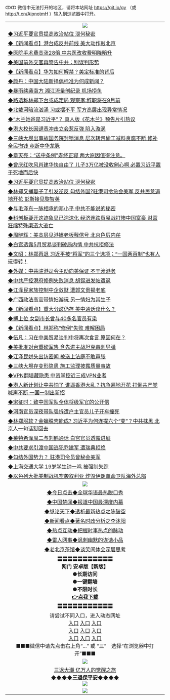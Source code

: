 ↀↀ 微信中无法打开的地区，请将本站网址 https://git.io/gy （或 http://t.cn/AipnotmH ）输入到浏览器中打开。 

<table>
  <tr>
    <td align=center><img src="https://github.com/gyhhx/image-upload/blob/master/ogate-c.JPG" /></td>
  </tr>
  <tr>
<td align=left>
<a href="https://xvery.li/oo.aspx?name=c1050576&key=lvvdiyawanfwimxk&from=gy">◆习近平要官员提高政治站位 泄何秘密</a><br/></td>
  </tr>
  <tr>
<td align=left>
<a href="https://xvery.li/oo.aspx?name=c1050513&key=lvvdiyawanfwimxk&from=gy">◆【新闻看点】港台成反共前线 美大动作敲北京</a><br/></td>
 </tr>
  <tr>
<td align=left>
<a href="https://xvery.li/oo.aspx?name=c1050628&key=lvvdiyawanfwimxk&from=gy">◆医院手术费高涨28倍 中共医改收费明降暗升</a><br/></td>
 </tr>
   <tr>
<td align=left>
<a href="https://xvery.li/oo.aspx?name=c1050402&key=lvvdiyawanfwimxk&from=gy">◆美国前外交官再警告中共：别误判形势</a><br/></td>
   </tr> 
  <tr>
<td align=left>
<a href="https://xvery.li/oo.aspx?name=c1050514&key=lvvdiyawanfwimxk&from=gy">◆【新闻看点】华为如何解禁？美定标准的背后</a><br/></td>
  </tr> 
 <tr>
<td align=left>
<a href="https://xvery.li/oo.aspx?name=c1050549&key=lvvdiyawanfwimxk&from=gy">◆颜丹：中国大陆新择偶标准为何成新闻？</a><br/>
</td>
   </tr>
 <tr>
<td align=left>
<a href="https://xvery.li/oo.aspx?name=c1050547&key=lvvdiyawanfwimxk&from=gy">◆暴雨续袭南方 湘江流量创纪录 机场捞鱼</a><br/></td>
  </tr>
  <tr>
<td align=left>
<a href="https://xvery.li/oo.aspx?name=c1050601&key=lvvdiyawanfwimxk&from=gy">◆路透称林郑下台或成定局 观察家:辞职将在9月前</a><br/></td>
 </tr>
   <tr>
<td align=left>
<a href="https://xvery.li/oo.aspx?name=http://www.soundofhope.org/gb/2019/07/10/n3022693.html&key=lvvdiyawanfwimxk&from=gy">◆北戴河暗流汹涌 习或摆不平 军方高层出现异常情况</a><br/>
</td>
   </tr>
 <tr>
<td align=left>
<a href="https://xvery.li/oo.aspx?name=http://www.soundofhope.org/gb/2019/07/10/n3022108.html&key=lvvdiyawanfwimxk&from=gy">◆“木兰她爸是习近平”？ 真人版《花木兰》预告片引热议</a><br/></td>
  </tr>
  <tr>
<td align=left>
<a href="https://xvery.li/oo.aspx?name=http://www.epochtimes.com/gb/19/7/10/n11376812.htm&key=lvvdiyawanfwimxk&from=gy">◆港大校长因谴责冲击立会惹反弹 陷入漩涡</a><br/></td>
 </tr>
  <tr>
<td align=left>
<a href="https://xvery.li/oo.aspx?name=c1050471&key=lvvdiyawanfwimxk&from=gy">◆三峡大坝出事故国务院封锁消息 层次转包偷工减料贪腐不断 修补全民掏钱 竟断中华龙脉</a><br/></td>
 </tr>
   <tr>
<td align=left>
<a href="https://xvery.li/oo.aspx?name=c1050334&key=lvvdiyawanfwimxk&from=gy">◆章天亮：“送中条例”寿终正寝 两大原因值得注意。</a><br/></td>
   </tr> 
  <tr>
<td align=left>
<a href="https://xvery.li/oo.aspx?name=c1050480&key=lvvdiyawanfwimxk&from=gy">◆曾庆红吹风肖建华快自由了 儿子3万亿被没收剜心啊 必置习近平置于死地而后快</a><br/></td>
  </tr> 
 <tr>
<td align=left>
<a href="https://xvery.li/oo.aspx?name=c1050576&key=lvvdiyawanfwimxk&from=gy">◆习近平要官员提高政治站位 泄何秘密</a><br/>
</td>
   </tr>
 <tr>
<td align=left>
<a href="https://xvery.li/oo.aspx?name=c1050479&key=lvvdiyawanfwimxk&from=gy">◆林郑又捅篓子了引发逆反 勾结外国?驻港司令急会美军 反共民意遍地开花 彭斯接见黎智英</a><br/>
</td>
   </tr>
 <tr>
<td align=left>
<a href="https://xvery.li/oo.aspx?name=c1050442&key=lvvdiyawanfwimxk&from=gy">◆与毛泽东一脉相承的邓小平 中共不能说的秘密</a><br/></td>
  </tr>
  <tr>
<td align=left>
<a href="https://xvery.li/oo.aspx?name=c1050476&key=lvvdiyawanfwimxk&from=gy">◆科创板要开这迹象显已泡沫化 经济连跌贸易战打惨中国富豪 财富狂缩特殊渠道大逃亡</a><br/></td>
 </tr>
   <tr>
<td align=left>
<a href="https://xvery.li/oo.aspx?name=c1050592&key=lvvdiyawanfwimxk&from=gy">◆周晓辉：美高层见港媒老板释信号 北京色厉内荏</a><br/>
</td>
   </tr>
 <tr>
<td align=left>
<a href="https://xvery.li/oo.aspx?name=c1050611&key=lvvdiyawanfwimxk&from=gy">◆白宫透露5月贸易谈判破局内情 中共抗拒修法</a><br/>
</td>
</tr> 
<tr>
<td align=left>
<a href="https://xvery.li/oo.aspx?name=c1050644&key=lvvdiyawanfwimxk&from=gy">◆文昭：林郑再退 习近平被“将军”的三个选项；“一国两百制”也有人玩得转！</a><br/>
</td>       
</tr> 
  <tr>
<td align=left>
<a href="https://xvery.li/oo.aspx?name=c1050113&key=lvvdiyawanfwimxk&from=gy">◆外媒：中共驻港司令主动向美保证 不干涉港务</a><br/></td>
  </tr>
  <tr>
<td align=left>
<a href="https://xvery.li/oo.aspx?name=c1050254&key=lvvdiyawanfwimxk&from=gy">◆中共严控港府修例失败消息 胡锡进发帖遭讽</a><br/></td>
 </tr>
  <tr>
<td align=left>
<a href="https://xvery.li/oo.aspx?name=c1050069&key=lvvdiyawanfwimxk&from=gy">◆江泽民家族控制中企敛财 遭郭文贵揭老底</a><br/></td>
 </tr>
   <tr>
<td align=left>
<a href="https://xvery.li/oo.aspx?name=c1050186&key=lvvdiyawanfwimxk&from=gy">◆广西政法高官带情妇游玩 另一情妇为其生子</a><br/></td>
   </tr> 
  <tr>
<td align=left>
<a href="https://xvery.li/oo.aspx?name=c1050196&key=lvvdiyawanfwimxk&from=gy">◆【新闻看点】重大分歧仍存 美中通话谈什么？</a><br/></td>
  </tr> 
 <tr>
<td align=left>
<a href="https://xvery.li/oo.aspx?name=c1050135&key=lvvdiyawanfwimxk&from=gy">◆搏上位 女副市长曾与40多名官员有染</a><br/>
</td>
   </tr>
 <tr>
<td align=left>
<a href="https://xvery.li/oo.aspx?name=c1050144&key=lvvdiyawanfwimxk&from=gy">◆【新闻看点】林郑称“修例”失败 难解困局</a><br/></td>
  </tr>
  <tr>
<td align=left>
<a href="https://xvery.li/oo.aspx?name=c1050114&key=lvvdiyawanfwimxk&from=gy">◆伍凡：习在中美贸易谈判中将再次食言 原因何在？</a><br/></td>
 </tr>
   <tr>
<td align=left>
<a href="https://xvery.li/oo.aspx?name=https://www.ntdtv.com/gb/2019/07/09/a102618876.html&key=lvvdiyawanfwimxk&from=gy">◆美批准对台重磅军售 含先进主战坦克毒刺导弹</a><br/>
</td>
   </tr>
 <tr>
<td align=left>
<a href="https://xvery.li/oo.aspx?name=https://www.ntdtv.com/gb/2019/07/10/a102619083.html&key=lvvdiyawanfwimxk&from=gy">◆江泽民姘头出访密闻 被送上法庭不敢声张</a><br/></td>
  </tr>
  <tr>
<td align=left>
<a href="https://xvery.li/oo.aspx?name=c1050174&key=lvvdiyawanfwimxk&from=gy">◆三峡大坝存变形隐患 施工监理披露质量事故</a><br/></td>
 </tr>
  <tr>
<td align=left>
<a href="https://xvery.li/oo.aspx?name=c1050185&key=lvvdiyawanfwimxk&from=gy">◆VPN翻墙藏隐患 中资掌控近三成VPN业者</a><br/></td>
 </tr>
   <tr>
<td align=left>
<a href="https://xvery.li/oo.aspx?name=c1050115&key=lvvdiyawanfwimxk&from=gy">◆港人新计划让中共怕了 谁逼香港大乱？抗争遍地开花 打倒共产党喊声不断 一国一制出新招</a><br/></td>
   </tr> 
  <tr>
<td align=left>
<a href="https://xvery.li/oo.aspx?name=c1050136&key=lvvdiyawanfwimxk&from=gy">◆宋征时：致中国军队全体将级军官的公开信</a><br/></td>
  </tr> 
 <tr>
<td align=left>
<a href="https://xvery.li/oo.aspx?name=c1050215&key=lvvdiyawanfwimxk&from=gy">◆河南官员深夜带队强拆遭户主官员儿子开车撞死</a><br/>
</td>
   </tr>
 <tr>
<td align=left>
<a href="https://xvery.li/oo.aspx?name=c1050076&key=lvvdiyawanfwimxk&from=gy">◆林郑服软？金蝉脱壳能成? 习近平为何连提六个“变”？中共抹黑 北京人一句话怼回去</a><br/>
</td>
   </tr>
 <tr>
<td align=left>
<a href="https://xvery.li/oo.aspx?name=c1050225&key=lvvdiyawanfwimxk&from=gy">◆莱特希泽周二与刘鹤通话 白宫官员透露进展</a><br/></td>
  </tr>
  <tr>
<td align=left>
<a href="https://xvery.li/oo.aspx?name=c1050228&key=lvvdiyawanfwimxk&from=gy">◆中共要求引渡中国逃犯乔建军 遭瑞典拒绝</a><br/></td>
 </tr>
   <tr>
<td align=left>
<a href="https://xvery.li/oo.aspx?name=c1050210&key=lvvdiyawanfwimxk&from=gy">◆勾结外国势力？ 驻港司令员曾秘会美军</a><br/>
</td>
   </tr>
 <tr>
<td align=left>
<a href="https://xvery.li/oo.aspx?name=c1050126&key=lvvdiyawanfwimxk&from=gy">◆上海交通大学 19岁学生钟一鸣 被强制失踪</a><br/>
</td>
</tr> 
<tr>
<td align=left>
<a href="https://xvery.li/oo.aspx?name=c1050324&key=lvvdiyawanfwimxk&from=gy">◆以色列大批美制战机空袭叙利亚 炸毁伊朗革命卫队海外总部</a><br/>
</td>       
</tr> 
  <tr>
    <td align=center><img src="https://github.com/gyhhx/image-upload/blob/master/title1.jpg" /></td>
  </tr>
   <tr>
   <td align=center> 
<a href="https://xvery.li/oo.aspx?name=c816850&key=lvvdiyawanfwimxk&from=gy&tag=9877">◆今日点击◆全球华语最热脱口秀</a><br/>
    </td>
  </tr>
  <tr>
  <td align=center>
<a href="https://xvery.li/oo.aspx?name=c816860&key=lvvdiyawanfwimxk&from=gy&tag=99733110">◆中国禁闻◆报道中国最深度内幕</a><br/>
   </tr>
  <tr>
     <td align=center>
<a href="https://xvery.li/oo.aspx?name=c816855&key=lvvdiyawanfwimxk&from=gy&tag=997110">◆纵论天下◆透析最新热点之陈破空</a><br/>
   </tr>
   <tr>
      <td align=center>
<a href="https://xvery.li/oo.aspx?name=c838308&key=lvvdiyawanfwimxk&from=gy&tag=9973110">◆新闻看点◆著名时政分析之李沐阳</a><br/>
   </tr>
   <tr>
     <td align=center>
<a href="https://xvery.li/oo.aspx?name=c816852&key=lvvdiyawanfwimxk&from=gy&tag=9733110">◆热点互动◆把握时事热点的脉动</a><br/>
   </tr>
   <tr>
      <td align=center>
<a href="https://xvery.li/oo.aspx?name=c816694&key=lvvdiyawanfwimxk&from=gy&tag=93310">◆雷人网事◆讽刺幽默的诙谐小品</a><br/>
   </tr>
   <tr>
    <td align=center>
<a href="https://xvery.li/oo.aspx?name=c816650&key=lvvdiyawanfwimxk&from=gy&tag=9973110">◆老北京茶馆◆谈笑间体会深层思考</a><br/>
   </tr>
  <tr>
    <td align=center>
 <b>〓〓〓〓〓〓〓〓〓〓〓<br/>网门 安卓版【新版】<br/> ●长期访问<br/> ●一键翻墙<br/>  ●不限时长<br/> 
 <a href="https://share.weiyun.com/5SF1Y29">👉<b>点我下载</a><br/>〓〓〓〓〓〓〓〓〓〓〓<br/>
    </td>
    </tr>
   <tr>
    <td align=center>请尝试不同入口，进入动态网址<br/>
      <a href="https://s3.us-east-2.amazonaws.com/ogateo/show.htm">入口</a>
      <a href="https://s3.ca-central-1.amazonaws.com/ogatec/show.htm">入口</a>
      <a href="https://s3.ap-southeast-2.amazonaws.com/ogatey/show.htm">入口</a><br/>
      <a href="https://s3.ap-northeast-2.amazonaws.com/ogates/show.htm">入口</a>
      <a href="https://s3.eu-central-1.amazonaws.com/ogatef/show.htm">入口</a>
      <a href="https://s3.ap-south-1.amazonaws.com/ogatem/show.htm">入口</a><br/>
      <a href="https://s3-us-west-1.amazonaws.com/ogaten/show.htm">入口</a>
      <a href="https://s3.eu-west-2.amazonaws.com/ogatel/show.htm">入口</a>
      <a href="https://s3.ap-northeast-1.amazonaws.com/ogatet/show.htm">入口</a><br/>
      ■■■微信中请先点击右上角“...” 或 “三”　选择“在浏览器中打开”■■■<b><br/>
    </td>
  </tr>
  <tr>
    <td align=center><img src="https://github.com/gyhhx/image-upload/blob/master/3.jpg" /> </td>
</tr>
  <tr>  
  <td align=center>
  <a href="http://ctbtfdoocixoa.global.ssl.fastly.net/oo.aspx?name=c894205&key=ofejcfaxcltk&from=gy&tag=9973110">三退大潮 亿万人的觉醒之旅</a><br/>
      <a href="http://ctbtfdoocixoa.global.ssl.fastly.net/oo.aspx?name=ogQuit.aspx&key=ofejcfaxcltk&from=gy"><b>◆◆◆◆三退保平安◆◆◆◆<br/></a>
      <img src="https://github.com/gyhhx/image-upload/blob/master/3t.jpg" /><br/>
      </td>
  </tr>
   <tr>
    <td align=center><img src="https://raw.githubusercontent.com/oGate2/Up/master/oGate_640.jpg"/></td>
  </tr>
</table>



